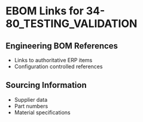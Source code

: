 # EBOM Links for 34-80_TESTING_VALIDATION

## Engineering BOM References
- Links to authoritative ERP items
- Configuration controlled references

## Sourcing Information
- Supplier data
- Part numbers
- Material specifications
